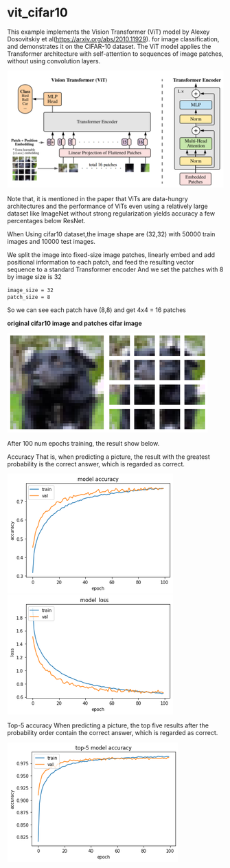 # vit_cifar10

This example implements the Vision Transformer (ViT) model by Alexey Dosovitskiy et al(https://arxiv.org/abs/2010.11929). for image classification, and demonstrates it on the CIFAR-10 dataset. The ViT model applies the Transformer architecture with self-attention to sequences of image patches, without using convolution layers.

![image](https://github.com/ajiehung/vit_cifar10/blob/main/images/vit_model.png)

Note that, it is mentioned in the paper that ViTs are data-hungry architectures and the performance of ViTs even using a relatively large dataset like ImageNet without strong regularization yields accuracy a few percentages below ResNet.

When Using cifar10 dataset,the image shape are (32,32) with 50000 train images and 10000 test images.


We split the image into fixed-size image patches, linearly embed and add positional information to each patch, and feed the resulting vector sequence to a standard Transformer encoder
And we set the patches with 8 by image size is 32

    image_size = 32 
	patch_size = 8
	
So we can see each patch have (8,8) and get 4x4 = 16 patches

**original cifar10 image and patches cifar image**

![image](https://github.com/ajiehung/vit_cifar10/blob/main/images/original_img.png)![image](https://github.com/ajiehung/vit_cifar10/blob/main/images/patches_img.png)


After 100 num epochs training, the result show below.

Accuracy
That is, when predicting a picture, the result with the greatest probability is the correct answer, which is regarded as correct.

![image](https://github.com/ajiehung/vit_cifar10/blob/main/images/model_acc.png)
![image](https://github.com/ajiehung/vit_cifar10/blob/main/images/model_loss.png)


Top-5 accuracy
When predicting a picture, the top five results after the probability order contain the correct answer, which is regarded as correct.

![image](https://github.com/ajiehung/vit_cifar10/blob/main/images/top-5_acc.png)